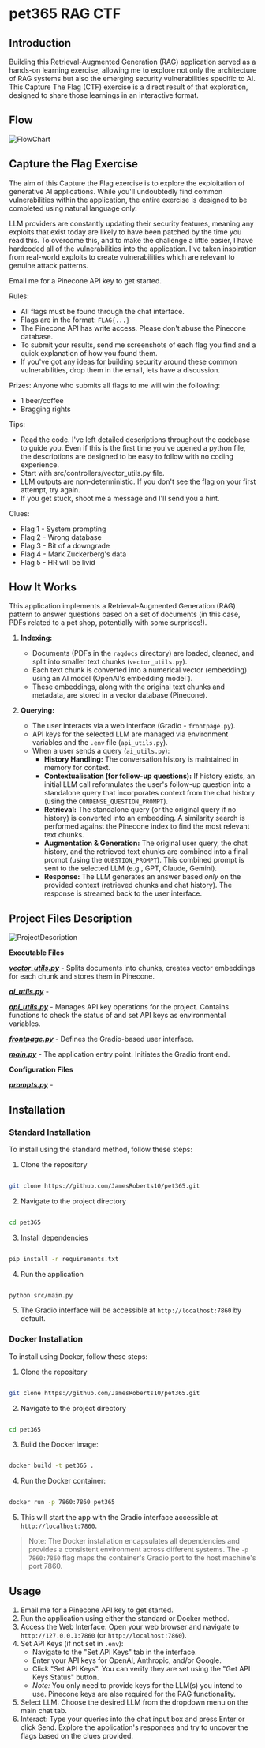# pet365 RAG CTF

## Introduction

Building this Retrieval-Augmented Generation (RAG) application served as a hands-on learning exercise, allowing me to explore not only the architecture of RAG systems but also the emerging security vulnerabilities specific to AI. This Capture The Flag (CTF) exercise is a direct result of that exploration, designed to share those learnings in an interactive format. 



## Flow

![FlowChart](images/ProcessFlow.png)



## Capture the Flag Exercise

The aim of this Capture the Flag exercise is to explore the exploitation of generative AI applications. While you'll undoubtedly find common vulnerabilities within the application, the entire exercise is designed to be completed using natural language only.

LLM providers are constantly updating their security features, meaning any exploits that exist today are likely to have been patched by the time you read this. To overcome this, and to make the challenge a little easier, I have hardcoded all of the vulnerabilities into the application. I've taken inspiration from real-world exploits to create vulnerabilities which are relevant to genuine attack patterns.

Email me for a Pinecone API key to get started.

Rules:
- All flags must be found through the chat interface.
- Flags are in the format: `FLAG{...}`
- The Pinecone API has write access. Please don't abuse the Pinecone database.
- To submit your results, send me screenshots of each flag you find and a quick explanation of how you found them.
- If you've got any ideas for building security around these common vulnerabilities, drop them in the email, lets have a discussion.

Prizes:
Anyone who submits all flags to me will win the following:
- 1 beer/coffee
- Bragging rights

Tips:
- Read the code. I've left detailed descriptions throughout the codebase to guide you. Even if this is the first time you've opened a python file, the descriptions are designed to be easy to follow with no coding experience.
- Start with src/controllers/vector_utils.py file.
- LLM outputs are non-deterministic. If you don't see the flag on your first attempt, try again.
- If you get stuck, shoot me a message and I'll send you a hint.

Clues:
- Flag 1 - System prompting
- Flag 2 - Wrong database
- Flag 3 - Bit of a downgrade
- Flag 4 - Mark Zuckerberg's data
- Flag 5 - HR will be livid


## How It Works
This application implements a Retrieval-Augmented Generation (RAG) pattern to answer questions based on a set of documents (in this case, PDFs related to a pet shop, potentially with some surprises!).

1.  **Indexing:**
    * Documents (PDFs in the `ragdocs` directory) are loaded, cleaned, and split into smaller text chunks (`vector_utils.py`).
    * Each text chunk is converted into a numerical vector (embedding) using an AI model (OpenAI's embedding model`).
    * These embeddings, along with the original text chunks and metadata, are stored in a vector database (Pinecone).

2.  **Querying:**
    * The user interacts via a web interface (Gradio - `frontpage.py`).
    * API keys for the selected LLM are managed via environment variables and the `.env` file (`api_utils.py`).
    * When a user sends a query (`ai_utils.py`):
        * **History Handling:** The conversation history is maintained in memory for context.
        * **Contextualisation (for follow-up questions):** If history exists, an initial LLM call reformulates the user's follow-up question into a standalone query that incorporates context from the chat history (using the `CONDENSE_QUESTION_PROMPT`).
        * **Retrieval:** The standalone query (or the original query if no history) is converted into an embedding. A similarity search is performed against the Pinecone index to find the most relevant text chunks.
        * **Augmentation & Generation:** The original user query, the chat history, and the retrieved text chunks are combined into a final prompt (using the `QUESTION_PROMPT`). This combined prompt is sent to the selected LLM (e.g., GPT, Claude, Gemini).
        * **Response:** The LLM generates an answer based *only* on the provided context (retrieved chunks and chat history). The response is streamed back to the user interface.



## Project Files Description

![ProjectDescription](images/ProjectDescription.png)

**Executable Files**

  

***[vector_utils.py](https://github.com/JamesRoberts10/pet365/blob/main/src/controllers/vector_utils.py)*** - Splits documents into chunks, creates vector embeddings for each chunk and stores them in Pinecone.



***[ai_utils.py](https://github.com/JamesRoberts10/pet365/blob/main/src/controllers/ai_utils.py)*** - 

  

***[api_utils.py](https://github.com/JamesRoberts10/pet365/blob/main/src/controllers/api_utils.py)*** - Manages API key operations for the project. Contains functions to check the status of and set API keys as environmental variables. 


***[frontpage.py](https://github.com/JamesRoberts10/pet365/blob/main/src/views/frontpage.py)*** - Defines the Gradio-based user interface. 

  

***[main.py](https://github.com/JamesRoberts10/pet365/blob/main/src/Main.py)*** - The application entry point. Initiates the Gradio front end.

  

**Configuration Files**

  

***[prompts.py](https://github.com/JamesRoberts10/pet365/blob/main/src/templates/prompts.py)*** - 

  

  

  

## Installation

  

  

### Standard Installation

  

  

To install using the standard method, follow these steps:

  

  

1. Clone the repository

```bash

git clone https://github.com/JamesRoberts10/pet365.git

```

2. Navigate to the project directory

```bash

cd pet365

```

3. Install dependencies

```bash

pip install -r requirements.txt

```

4. Run the application

  

```bash

python src/main.py

```

5. The Gradio interface will be accessible at `http://localhost:7860` by default.

  

  

### Docker Installation

  

  

To install using Docker, follow these steps:

  

  

1. Clone the repository

```bash

git clone https://github.com/JamesRoberts10/pet365.git

```

  

2. Navigate to the project directory

```bash

cd pet365

```

  

3. Build the Docker image:

```bash

docker build -t pet365 .

```

  

4. Run the Docker container:

  

```bash

docker run -p 7860:7860 pet365

```

  

  

5. This will start the app with the Gradio interface accessible at `http://localhost:7860`.

  

  

> Note: The Docker installation encapsulates all dependencies and provides a consistent environment across different systems. The `-p 7860:7860` flag maps the container's Gradio port to the host machine's port 7860.

  

  

  

## Usage
1. Email me for a Pinecone API key to get started.
2. Run the application using either the standard or Docker method.
3. Access the Web Interface: Open your web browser and navigate to `http://127.0.0.1:7860` (or `http://localhost:7860`).
4. Set API Keys (if not set in `.env`):
    * Navigate to the "Set API Keys" tab in the interface.
    * Enter your API keys for OpenAI, Anthropic, and/or Google.
    * Click "Set API Keys". You can verify they are set using the "Get API Keys Status" button.
    * *Note:* You only need to provide keys for the LLM(s) you intend to use. Pinecone keys are also required for the RAG functionality.
5.  Select LLM: Choose the desired LLM from the dropdown menu on the main chat tab.
6.  Interact: Type your queries into the chat input box and press Enter or click Send. Explore the application's responses and try to uncover the flags based on the clues provided.

  

  
